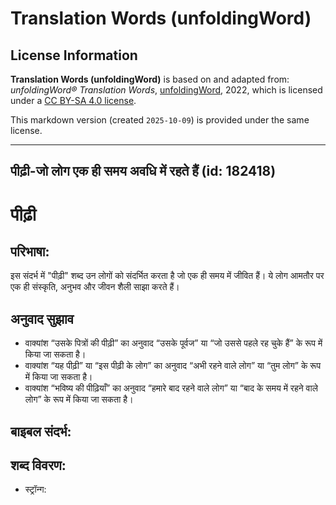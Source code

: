 # Translation Words (unfoldingWord)

## License Information

**Translation Words (unfoldingWord)** is based on and adapted from: _unfoldingWord® Translation Words_, [unfoldingWord](https://unfoldingword.org/utw), 2022, which is licensed under a [CC BY-SA 4.0 license](https://creativecommons.org/licenses/by-sa/4.0/legalcode.en).

This markdown version (created `2025-10-09`) is provided under the same license.



--------------------------------

## पीढ़ी-जो लोग एक ही समय अवधि में रहते हैं (id: 182418)

पीढ़ी
=====

परिभाषा:
--------

इस संदर्भ में "पीढ़ी" शब्द उन लोगों को संदर्भित करता है जो एक ही समय में जीवित हैं। ये लोग आमतौर पर एक ही संस्कृति, अनुभव और जीवन शैली साझा करते हैं।

अनुवाद सुझाव
------------

* वाक्यांश “उसके पित्रों की पीढ़ी” का अनुवाद “उसके पूर्वज” या “जो उससे पहले रह चुके हैं” के रूप में किया जा सकता है।
* वाक्यांश “यह पीढ़ी” या “इस पीढ़ी के लोग” का अनुवाद “अभी रहने वाले लोग” या “तुम लोग” के रूप में किया जा सकता है।
* वाक्यांश “भविष्य की पीढ़ियाँ” का अनुवाद “हमारे बाद रहने वाले लोग” या “बाद के समय में रहने वाले लोग” के रूप में किया जा सकता है।

बाइबल संदर्भ:
-------------

शब्द विवरण:
-----------

* स्ट्रॉन्ग:


